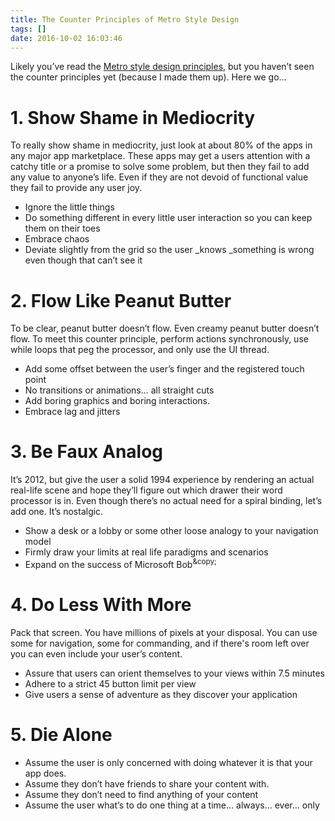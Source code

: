 ```yaml
---
title: The Counter Principles of Metro Style Design
tags: []
date: 2016-10-02 16:03:46
---
```


Likely you&rsquo;ve read the [Metro style design principles](http://msdn.microsoft.com/en-us/library/windows/apps/Hh781237.aspx), but you haven&rsquo;t seen the counter principles yet (because I made them up). Here we go...

# 1\. Show Shame in Mediocrity

To really show shame in mediocrity, just look at about 80% of the apps in any major app marketplace. These apps may get a users attention with a catchy title or a promise to solve some problem, but then they fail to add any value to anyone&rsquo;s life. Even if they are not devoid of functional value they fail to provide any user joy.

*   Ignore the little things
*   Do something different in every little user interaction so you can keep them on their toes
*   Embrace chaos
*   Deviate slightly from the grid so the user _knows _something is wrong even though that can&rsquo;t see it

# 2\. Flow Like Peanut Butter

To be clear, peanut butter doesn&rsquo;t flow. Even creamy peanut butter doesn&rsquo;t flow. To meet this counter principle, perform actions synchronously, use while loops that peg the processor, and only use the UI thread.

*   Add some offset between the user&rsquo;s finger and the registered touch point
*   No transitions or animations... all straight cuts
*   Add boring graphics and boring interactions.
*   Embrace lag and jitters

# 3\. Be Faux Analog

It&rsquo;s 2012, but give the user a solid 1994 experience by rendering an actual real-life scene and hope they&rsquo;ll figure out which drawer their word processor is in. Even though there&rsquo;s no actual need for a spiral binding, let&rsquo;s add one. It&rsquo;s nostalgic.

*   Show a desk or a lobby or some other loose analogy to your navigation model
*   Firmly draw your limits at real life paradigms and scenarios
*   Expand on the success of Microsoft Bob<sup>&amp;copy;</sup>

# 4\. Do Less With More

Pack that screen. You have millions of pixels at your disposal. You can use some for navigation, some for commanding, and if there&#39;s room left over you can even include your user&rsquo;s content.

*   Assure that users can orient themselves to your views within 7.5 minutes
*   Adhere to a strict 45 button limit per view
*   Give users a sense of adventure as they discover your application

# 5\. Die Alone

*   Assume the user is only concerned with doing whatever it is that your app does.
*   Assume they don&rsquo;t have friends to share your content with.
*   Assume they don&rsquo;t need to find anything of your content
*   Assume the user what&rsquo;s to do one thing at a time... always... ever... only